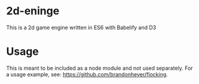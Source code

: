 # 2d-eninge
This is a 2d game engine written in ES6 with Babelify and D3

# Usage
This is meant to be included as a node module and not used separately. For
a usage example, see: https://github.com/brandonheyer/flocking.
